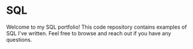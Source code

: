 # SQL
Welcome to my SQL portfolio! This code repository contains examples of SQL I've written. Feel free to browse and reach out if you have any questions.
